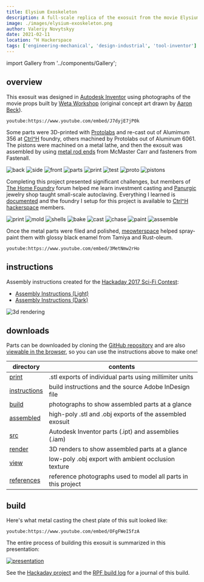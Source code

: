 ```yaml
---
title: Elysium Exoskeleton
description: A full-scale replica of the exosuit from the movie Elysium (2013)
image: ./images/elysium-exoskeleton.png
author: Valeriy Novytskyy
date: 2021-02-11
location: ^H Hackerspace
tags: ['engineering-mechanical', 'design-industrial', 'tool-inventor']
---
```


import Gallery from '../components/Gallery';

## overview

This exosuit was designed in [Autodesk Inventor](https://www.autodesk.com/products/inventor/overview) using photographs of the movie props built by [Weta Workshop](https://wetaworkshopdesignstudio.artstation.com/) (original concept art drawn by [Aaron Beck](http://skul4aface.blogspot.com/)).

`youtube:https://www.youtube.com/embed/J7dyjE7jP0k`

Some parts were 3D-printed with [Protolabs](https://www.protolabs.com/) and re-cast out of Alumimum 356 at [Ctrl^H](https://pdxhackerspace.org/) foundry, others machined by Protolabs out of Aluminum 6061. The pistons were machined on a metal lathe, and then the exosuit was assembled by using [metal rod ends](https://www.mcmaster.com/rod-ends/ball-joint-rod-ends-10/shank-thread-size~m6/) from McMaster Carr and fasteners from Fastenall.

<Gallery>
  <img alt="back" src="./images/elysium-exoskeleton-worn-back.jpg"/>
  <img alt="side" src="./images/elysium-exoskeleton-worn-side.jpg"/>
  <img alt="front" src="./images/elysium-exoskeleton-worn-front.jpg"/>
  <img alt="parts" src="./images/elysium-exoskeleton-assembly1.jpg"/>
  <img alt="print" src="./images/elysium-exoskeleton-print-parts.png"/>
  <img alt="test" src="./images/elysium-exoskeleton-print.jpg"/>
  <img alt="proto" src="./images/elysium-exoskeleton-print-assemble.jpg"/>
  <img alt="pistons" src="./images/elysium-exoskeleton-pistons.jpg"/>
</Gallery>

Completing this project presented significant challenges, but members of [The Home Foundry](http://forums.thehomefoundry.org/index.php?threads/help-me-make-another-attempt-at-shell-casting.373) forum helped me learn investment casting and [Panurgic](https://yellow.place/es/panurgic-portland-usa) jewelry shop taught small-scale autoclaving. Everything I learned is [documented](../../articles/investment-casting) and the foundry I setup for this project is available to [Ctrl^H hackerspace](https://pdxhackerspace.org/) members.

<Gallery>
  <img alt="print" src="./images/elysium-exoskeleton-moldmaking.jpg"/>
  <img alt="mold" src="./images/elysium-exoskeleton-chest-mold.jpg"/>
  <img alt="shells" src="./images/elysium-exoskeleton-shells.jpg"/>
  <img alt="bake" src="./images/elysium-exoskeleton-chest-bake.jpg" />
  <img alt="cast" src="./images/elysium-exoskeleton-chest-cast.jpg" />
  <img alt="chase" src="./images/elysium-exoskeleton-finishing.jpg" />
  <img alt="paint" src="./images/elysium-exoskeleton-chest-finished.png" />
  <img alt="assemble" src="./images/elysium-exoskeleton-assembly2.jpg" />
</Gallery>

Once the metal parts were filed and polished, [meowterspace](https://github.com/infinesse) helped spray-paint them with glossy black enamel from Tamiya and Rust-oleum.

`youtube:https://www.youtube.com/embed/3MetNmw2rHo`

## instructions

Assembly instructions created for the [Hackaday 2017 Sci-Fi Contest](https://hackaday.io/contest/19541-hackadays-2017-sci-fi-contest):

- [Assembly Instructions (Light)](exoskeleton-instructions-light.pdf)
- [Assembly Instructions (Dark)](exoskeleton-instructions-dark.pdf)

![3d rendering](./images/elysium-exoskeleton-3d.png)

## downloads

Parts can be downloaded by cloning the [GitHub repository](https://github.com/01binary/elysium-max-exoskeleton) and are also [viewable in the browser](https://github.com/01binary/elysium-max-exoskeleton/blob/master/print/HipRight.stl), so you can use the instructions above to make one!

| directory                                                                                    | contents                                                      |
| -------------------------------------------------------------------------------------------- | ------------------------------------------------------------- |
| [print](https://github.com/01binary/elysium-max-exoskeleton/tree/master/print)               | .stl exports of individual parts using millimiter units       |
| [instructions](https://github.com/01binary/elysium-max-exoskeleton/tree/master/instructions) | build instructions and the source Adobe InDesign file         |
| [build](https://github.com/01binary/elysium-max-exoskeleton/tree/master/build)               | photographs to show assembled parts at a glance               |
| [assembled](https://github.com/01binary/elysium-max-exoskeleton/tree/master/assembled)       | high-poly .stl and .obj exports of the assembled exosuit      |
| [src](https://github.com/01binary/elysium-max-exoskeleton/tree/master/src)                   | Autodesk Inventor parts (.ipt) and assemblies (.iam)          |
| [render](https://github.com/01binary/elysium-max-exoskeleton/tree/master/render)             | 3D renders to show assembled parts at a glance                |
| [view](https://github.com/01binary/elysium-max-exoskeleton/tree/master/view)                 | low-poly .obj export with ambient occlusion texture           |
| [references](https://github.com/01binary/elysium-max-exoskeleton/tree/master/references)     | reference photographs used to model all parts in this project |

## build

Here's what metal casting the chest plate of this suit looked like:

`youtube:https://www.youtube.com/embed/OFgFWeI5fzA`

The entire process of building this exosuit is summarized in this presentation:

[![presentation](./images/exoskeleton-presentation.png)](https://docs.google.com/presentation/d/19_l0XWe4A3Xc64K67Ak3zYep9TedVx4DBbwqQECWMyE/edit?usp=sharing)

See the [Hackaday project](https://hackaday.io/project/19830-elysium-max-exoskeleton/) and the [RPF build log](http://www.therpf.com/showthread.php?t=212832) for a journal of this build.
